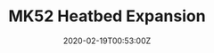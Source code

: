 ---
title: MK52 Heatbed Expansion
summary: Upgrade for ReDuplicator MK3x
tags:
- 3d
- electro
date: "2020-02-19T00:53:00Z"


# Optional external URL for project (replaces project detail page).
external_link: 

image:
  caption: MK52 Heatbed
  focal_point: Smart
---